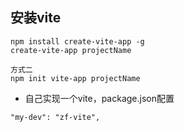 ## 安装vite
```方式一
npm install create-vite-app -g 
create-vite-app projectName

方式二
npm init vite-app projectName
```

- 自己实现一个vite，package.json配置
```
"my-dev": "zf-vite",
```